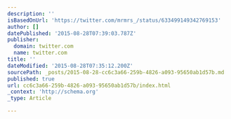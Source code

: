 ```yaml
---
description: ''
isBasedOnUrl: 'https://twitter.com/mrmrs_/status/633499149342769153'
author: []
datePublished: '2015-08-28T07:39:03.787Z'
publisher:
  domain: twitter.com
  name: twitter.com
title: ''
dateModified: '2015-08-28T07:35:12.200Z'
sourcePath: _posts/2015-08-28-cc6c3a66-259b-4826-a093-95650ab1d57b.md
published: true
url: cc6c3a66-259b-4826-a093-95650ab1d57b/index.html
_context: 'http://schema.org'
_type: Article

---
```

